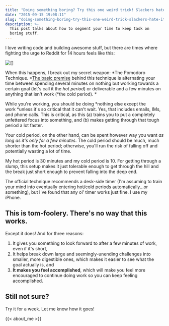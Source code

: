 ```yaml
---
title: "Doing something boring? Try this one weird trick! Slackers hate it!"
date: "2015-09-15 19:08:11"
slug: "doing-something-boring-try-this-one-weird-trick-slackers-hate-it"
description: >-
  This post talks about how to segment your time to keep task on
  boring stuff.
---
```


I love writing code and building awesome stuff, but there are times where fighting the urge to Reddit for 14 hours feels like this:

![[]](https://media.licdn.com/mpr/mpr/shrinknp_800_800/AAEAAQAAAAAAAALDAAAAJGQ0YjI0MTcwLWVmZmMtNDNmZi1iODBmLWQ1MTNmNjUxNDE4Zg.jpg "")

When this happens, I break out my secret weapon: *The Pomodoro Technique. *[The basic premise](http://lifehacker.com/productivity-101-a-primer-to-the-pomodoro-technique-1598992730 "") behind this technique is alternating your time between spending several minutes on nothing but working towards a certain goal (let's call it the *hot period*) or deliverable and a few minutes on anything that isn't work (*the cold period). *

While you're working, you should be doing *nothing else except the work *unless it's so critical that it can't wait. Yes, that includes emails, IMs, and phone calls. This is critical, as this (a) trains you to put a completely unfettered focus into something, and (b) makes getting through that tough period a lot faster.

Your cold period, on the other hand, can be spent however way you want *as long as it's only for a few* *minutes*. The cold period should be much, much shorter than the hot period; otherwise, you'll run the risk of falling off and potentially wasting a lot of time.

My hot period is 30 minutes and my cold period is 10. For getting through a slump, this setup makes it just tolerable enough to get through the hill and the break just short enough to prevent falling into the deep end.

The official technique recommends a desk-side timer (I'm assuming to train your mind into eventually entering hot/cold periods automatically...or something), but I've found that any ol' timer works just fine. I use my iPhone.

## This is tom-foolery. There's no way that this works.

Except it does! And for three reasons:

1. It gives you something to look forward to after a few minutes of work, even if it's short,
2. It helps break down large and seemingly-unending challenges into smaller, more digestible ones, which makes it easier to see what the goal actually is, and
3. **It makes you feel accomplished**, which will make you feel more encouraged to continue doing work so you can keep feeling accomplished.

## Still not sure?

Try it for a week. Let me know how it goes!

{{< about_me >}}

